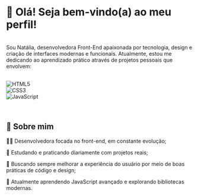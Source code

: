 <h1>👋 Olá! Seja bem-vindo(a) ao meu perfil! </h1><br>
Sou Natália, desenvolvedora Front-End apaixonada por tecnologia, design e criação de interfaces modernas e funcionais.
Atualmente, estou me dedicando ao aprendizado prático através de projetos pessoais que envolvem:
<br>
<br>

 ![HTML5](https://img.shields.io/badge/html5-%23E34F26.svg?style=for-the-badge&logo=html5&logoColor=white) 
<br>
 ![CSS3](https://img.shields.io/badge/css3-%231572B6.svg?style=for-the-badge&logo=css3&logoColor=white)
<br>
![JavaScript](https://img.shields.io/badge/javascript-%23323330.svg?style=for-the-badge&logo=javascript&logoColor=%23F7DF1E)
<br>
 <div align="center"> </div>
<br>
<h2>🚀 Sobre mim </h2>
👩‍💻 Desenvolvedora focada no front-end, em constante evolução;<br>

🧠 Estudando e praticando diariamente com projetos reais;

🎯 Buscando sempre melhorar a experiência do usuário por meio de boas práticas de código e design;

🌱 Atualmente aprendendo JavaScript avançado e explorando bibliotecas modernas.
